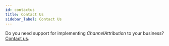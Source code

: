 ```yaml
---
id: contactus
title: Contact Us
sidebar_label: Contact Us
---
```


Do you need support for implementing <i>ChannelAttribution</i> to your business? <a href="mailto:info@channelattribution.net"> Contact us</a>.

